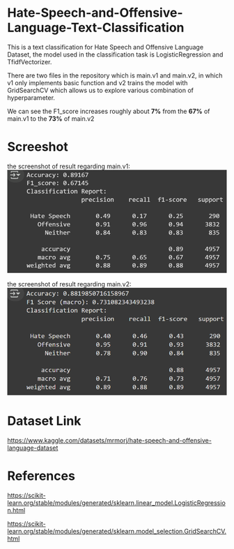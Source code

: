 # Hate-Speech-and-Offensive-Language-Text-Classification
This is a text classification for Hate Speech and Offensive Language Dataset, the model used in the classification task is LogisticRegression and TfidfVectorizer.

There are two files in the repository which is main.v1 and main.v2, in which v1 only implements basic function and v2 trains the model with GridSearchCV which allows us to explore various combination of hyperparameter.

We can see the F1_score increases roughly about **7%** from the **67%** of main.v1 to the **73%** of main.v2

# Screeshot
the screenshot of result regarding main.v1:
![alt text](image.png)

the screenshot of result regarding main.v2:
![alt text](image-1.png)

# Dataset Link
https://www.kaggle.com/datasets/mrmorj/hate-speech-and-offensive-language-dataset

# References
https://scikit-learn.org/stable/modules/generated/sklearn.linear_model.LogisticRegression.html

https://scikit-learn.org/stable/modules/generated/sklearn.model_selection.GridSearchCV.html